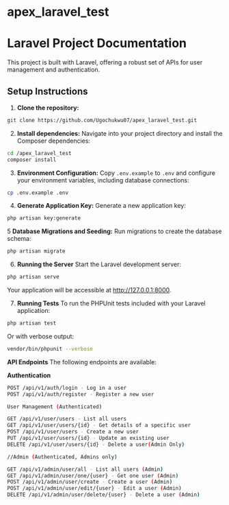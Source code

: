 # apex_laravel_test
# Laravel Project Documentation

This project is built with Laravel, offering a robust set of APIs for user management and authentication.

## Setup Instructions

1. **Clone the repository:**

```bash
git clone https://github.com/Ugochukwu07/apex_laravel_test.git
```

2. **Install dependencies:**
Navigate into your project directory and install the Composer dependencies:
```bash
cd /apex_laravel_test
composer install
```

3. **Environment Configuration:**
Copy ```.env.example``` to ```.env``` and configure your environment variables, including database connections:

```bash
cp .env.example .env
```

4. **Generate Application Key:**
Generate a new application key:

```bash
php artisan key:generate
```

5 **Database Migrations and Seeding:**
Run migrations to create the database schema:

```bash
php artisan migrate
```

6. **Running the Server**
Start the Laravel development server:

```bash
php artisan serve
```
Your application will be accessible at http://127.0.0.1:8000.

7. **Running Tests**
To run the PHPUnit tests included with your Laravel application:

```bash
php artisan test
```
Or with verbose output:

```bash
vendor/bin/phpunit --verbose
```

**API Endpoints**
The following endpoints are available:

**Authentication**

```bash
POST /api/v1/auth/login - Log in a user
POST /api/v1/auth/register - Register a new user

User Management (Authenticated)

GET /api/v1/user/users - List all users
GET /api/v1/user/users/{id} - Get details of a specific user
POST /api/v1/user/users - Create a new user
PUT /api/v1/user/users/{id} - Update an existing user
DELETE /api/v1/user/users/{id} - Delete a user(Admin Only)

//Admin (Authenticated, Admins only)

GET /api/v1/admin/user/all - List all users (Admin)
GET /api/v1/admin/user/one/{user} - Get one user (Admin)
POST /api/v1/admin/user/create - Create a user (Admin)
POST /api/v1/admin/user/edit/{user} - Edit a user (Admin)
DELETE /api/v1/admin/user/delete/{user} - Delete a user (Admin)
```
